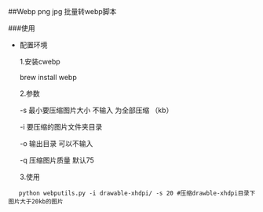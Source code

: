 ##Webp png jpg 批量转webp脚本

###使用
- 配置环境 <p>
 1.安装cwebp <p>
   brew install webp <p>
 2.参数 <p>
 -s 最小要压缩图片大小 不输入 为全部压缩 （kb）<p>
 -i 要压缩的图片文件夹目录 <p>
 -o 输出目录 可以不输入 <p>
 -q 压缩图片质量  默认75 <p>
 3.使用 <p>

 ```
    python webputils.py -i drawable-xhdpi/ -s 20 #压缩drawble-xhdpi目录下图片大于20kb的图片
 ```
